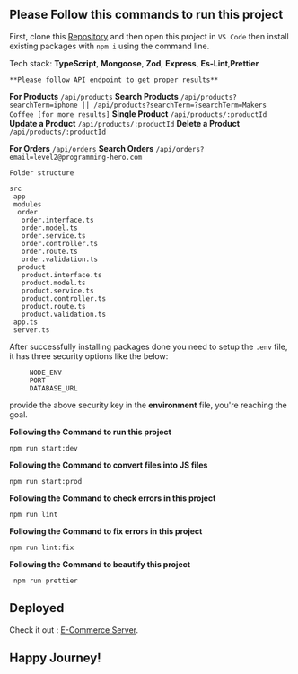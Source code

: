 ## Please Follow this commands to run this project

First, clone this [Repository](https://github.com/coderyeasin/batch-3-assignment-2-coderyeasin.git) and then open this project in `VS Code` then install existing packages with `npm i` using the command line.

Tech stack: **TypeScript**, **Mongoose**, **Zod**, **Express**, **Es-Lint**,**Prettier**

`**Please follow API endpoint to get proper results**`

**For Products** 
`
/api/products
`
**Search Products** 
`
/api/products?searchTerm=iphone || /api/products?searchTerm=?searchTerm=Makers Coffee [for more results]
`
**Single Product** 
`
/api/products/:productId
`
**Update a Product** 
`
/api/products/:productId
`
**Delete a Product** 
`
/api/products/:productId
`

**For Orders** 
`
/api/orders
`
**Search Orders** 
`
/api/orders?email=level2@programming-hero.com
`

`Folder structure`

``` 
src
 app
 modules
  order
   order.interface.ts
   order.model.ts
   order.service.ts
   order.controller.ts
   order.route.ts
   order.validation.ts
  product
   product.interface.ts
   product.model.ts
   product.service.ts
   product.controller.ts
   product.route.ts
   product.validation.ts 
 app.ts
 server.ts
```
After successfully installing packages done you need to setup the `.env` file, it has three security options like the below: 

```
     NODE_ENV
     PORT
     DATABASE_URL
```
provide the above security key in the **environment** file, you're reaching the goal.

**Following the Command to run this project**

``` 
npm run start:dev 
```

**Following the Command to convert files into JS files**

``` 
npm run start:prod 
```

**Following the Command to check errors in this project**

``` 
npm run lint 
```

**Following the Command to fix errors in this project**

``` 
npm run lint:fix 
```

**Following the Command to beautify this project**

```
 npm run prettier 
``` 

## Deployed

Check it out : [E-Commerce Server](https://batch-3-assignment-2-coderyeasin.vercel.app/).

## **Happy Journey!**

